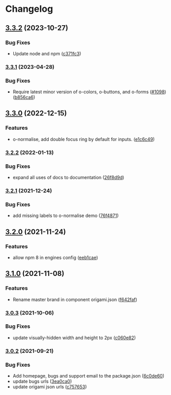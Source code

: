 # Changelog

## [3.3.2](https://github.com/Financial-Times/origami/compare/o-normalise-v3.3.1...o-normalise-v3.3.2) (2023-10-27)


### Bug Fixes

* Update node and npm ([c371fc3](https://github.com/Financial-Times/origami/commit/c371fc3f7f2d66266dbca95862ecef3ddeb1f339))

### [3.3.1](https://www.github.com/Financial-Times/origami/compare/o-normalise-v3.3.0...o-normalise-v3.3.1) (2023-04-28)


### Bug Fixes

* Require latest minor version of o-colors, o-buttons, and o-forms ([#1098](https://www.github.com/Financial-Times/origami/issues/1098)) ([b856ca6](https://www.github.com/Financial-Times/origami/commit/b856ca66c9ec555f3c70833ffa35cb05cd19841f))

## [3.3.0](https://www.github.com/Financial-Times/origami/compare/o-normalise-v3.2.2...o-normalise-v3.3.0) (2022-12-15)


### Features

* o-normalise, add double focus ring by default for inputs. ([e1c6c49](https://www.github.com/Financial-Times/origami/commit/e1c6c49c32124cf89eb94c4a5c1501f07dab911a))

### [3.2.2](https://www.github.com/Financial-Times/origami/compare/o-normalise-v3.2.1...o-normalise-v3.2.2) (2022-01-13)


### Bug Fixes

* expand all uses of docs to documentation ([26f8d9d](https://www.github.com/Financial-Times/origami/commit/26f8d9d8cbbe3e78902d8c3951b37e08150a77bd))

### [3.2.1](https://www.github.com/Financial-Times/origami/compare/o-normalise-v3.2.0...o-normalise-v3.2.1) (2021-12-24)


### Bug Fixes

* add missing labels to o-normalise demo ([76f4871](https://www.github.com/Financial-Times/origami/commit/76f4871cdb86cad4aee43f36f49d90f275d167ff))

## [3.2.0](https://www.github.com/Financial-Times/origami/compare/o-normalise-v3.1.0...o-normalise-v3.2.0) (2021-11-24)


### Features

* allow npm 8 in engines config ([eeb1cae](https://www.github.com/Financial-Times/origami/commit/eeb1cae6e7f0379e647f2b41240b1f294997d528))

## [3.1.0](https://www.github.com/Financial-Times/origami/compare/o-normalise-v3.0.3...o-normalise-v3.1.0) (2021-11-08)


### Features

* Rename master brand in component origami.json ([f642faf](https://www.github.com/Financial-Times/origami/commit/f642faf0574d84ea8185b56e6090c8015def27e6))

### [3.0.3](https://www.github.com/Financial-Times/origami/compare/o-normalise-v3.0.2...o-normalise-v3.0.3) (2021-10-06)


### Bug Fixes

* update visually-hidden width and height to 2px ([c060e82](https://www.github.com/Financial-Times/origami/commit/c060e82dd2f04c8a12865eed26a391e290e571ea))

### [3.0.2](https://www.github.com/Financial-Times/origami/compare/o-normalise-v3.0.1...o-normalise-v3.0.2) (2021-09-21)


### Bug Fixes

* Add homepage, bugs and support email to the package.json ([6c0de60](https://www.github.com/Financial-Times/origami/commit/6c0de60ebd6e64c4dd16d000fcc6b79412ce30f4))
* update bugs urls ([3ea0ca0](https://www.github.com/Financial-Times/origami/commit/3ea0ca03bcb6e55142a77387ad0fff5ddf056d44))
* update origami json urls ([c757653](https://www.github.com/Financial-Times/origami/commit/c7576532b5a14f0462d5346dfb63238be025602e))

